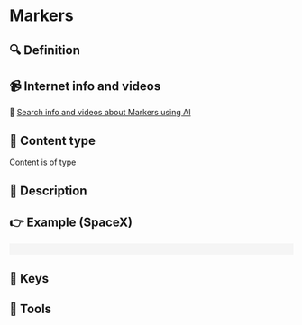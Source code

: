 
# Markers


## 🔍 Definition



## 📹 Internet info and videos
🤖 [Search info and videos about Markers using AI](https://www.perplexity.ai/search?q=videos+about+Markers:+
)

## 📰 Content type 
Content is of type 

## 📖 Description


## 👉 Example (SpaceX)

<div style="background-color: #f5f5f5; padding: 10px;">
</div>

## 🔑 Keys



## 🧰 Tools

